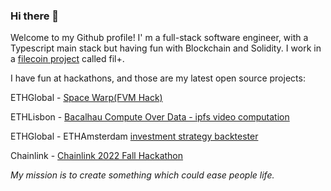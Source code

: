 ### Hi there 👋
Welcome to my Github profile!
I' m a full-stack software engineer, with a Typescript main stack but having fun with Blockchain and Solidity.
I work in a [filecoin project](https://github.com/filecoin-project) called fil+.


I have fun at hackathons, and those are my latest open source projects:

ETHGlobal - [Space Warp(FVM Hack)]( https://github.com/fabriziogianni7/Smart-Notary-Protocol )

ETHLisbon - [Bacalhau Compute Over Data - ipfs video computation](https://github.com/rickkdev/ipfs-video-computation-bacalhau)

ETHGlobal - ETHAmsterdam [investment strategy backtester](https://github.com/fabriziogianni7/straEthgify)

Chainlink - [Chainlink 2022 Fall Hackathon ](https://github.com/ialberquilla/chainlink-technical-indicators) 



*My mission is to create something which could ease people life.*


<!--
**fabriziogianni7/fabriziogianni7** is a ✨ _special_ ✨ repository because its `README.md` (this file) appears on your GitHub profile.

Here are some ideas to get you started:

- 🔭 I’m currently working on ...
- 🌱 I’m currently learning ...
- 👯 I’m looking to collaborate on ...
- 🤔 I’m looking for help with ...
- 💬 Ask me about ...
- 📫 How to reach me: ...
- 😄 Pronouns: ...
- ⚡ Fun fact: ...
-->
